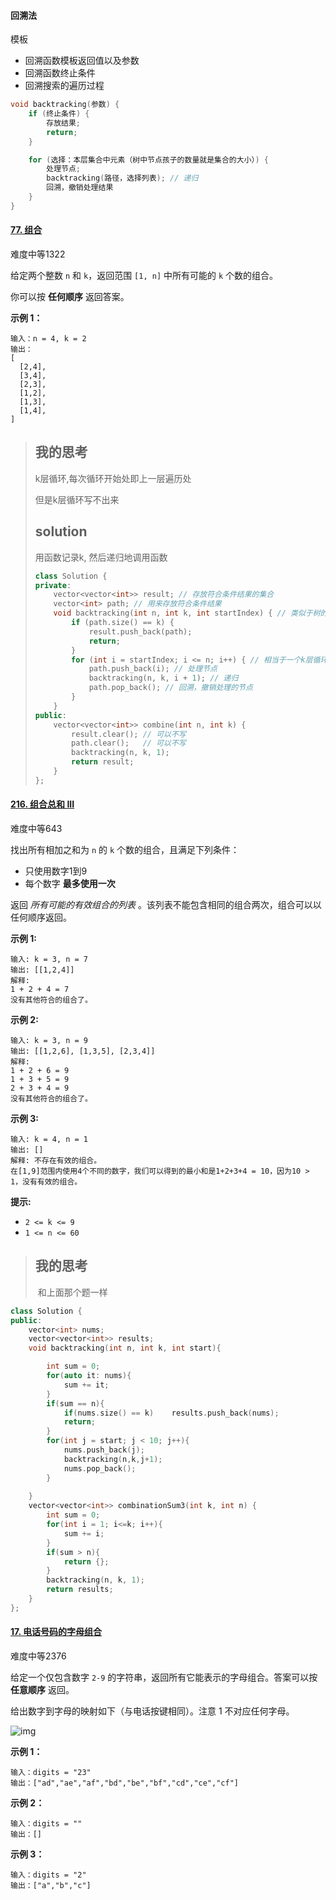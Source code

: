#### 回溯法

模板

- 回溯函数模板返回值以及参数
- 回溯函数终止条件
- 回溯搜索的遍历过程

```cpp
void backtracking(参数) {
    if (终止条件) {
        存放结果;
        return;
    }

    for (选择：本层集合中元素（树中节点孩子的数量就是集合的大小）) {
        处理节点;
        backtracking(路径，选择列表); // 递归
        回溯，撤销处理结果
    }
}
```





















#### [77. 组合](https://leetcode.cn/problems/combinations/)

难度中等1322

给定两个整数 `n` 和 `k`，返回范围 `[1, n]` 中所有可能的 `k` 个数的组合。

你可以按 **任何顺序** 返回答案。

 

**示例 1：**

```
输入：n = 4, k = 2
输出：
[
  [2,4],
  [3,4],
  [2,3],
  [1,2],
  [1,3],
  [1,4],
]
```



> ## 我的思考  
>
> k层循环,每次循环开始处即上一层遍历处
>
> 但是k层循环写不出来
>
> ## solution
>
> 用函数记录k, 然后递归地调用函数
>
> ```cpp
> class Solution {
> private:
>     vector<vector<int>> result; // 存放符合条件结果的集合
>     vector<int> path; // 用来存放符合条件结果
>     void backtracking(int n, int k, int startIndex) { // 类似于树的深度优先遍历
>         if (path.size() == k) {
>             result.push_back(path);
>             return;
>         }
>         for (int i = startIndex; i <= n; i++) { // 相当于一个k层循环
>             path.push_back(i); // 处理节点
>             backtracking(n, k, i + 1); // 递归
>             path.pop_back(); // 回溯，撤销处理的节点
>         }
>     }
> public:
>     vector<vector<int>> combine(int n, int k) {
>         result.clear(); // 可以不写
>         path.clear();   // 可以不写
>         backtracking(n, k, 1);
>         return result;
>     }
> };
> ```
>
> 









#### [216. 组合总和 III](https://leetcode.cn/problems/combination-sum-iii/)

难度中等643

找出所有相加之和为 `n` 的 `k` 个数的组合，且满足下列条件：

- 只使用数字1到9
- 每个数字 **最多使用一次** 

返回 *所有可能的有效组合的列表* 。该列表不能包含相同的组合两次，组合可以以任何顺序返回。

 

**示例 1:**

```
输入: k = 3, n = 7
输出: [[1,2,4]]
解释:
1 + 2 + 4 = 7
没有其他符合的组合了。
```

**示例 2:**

```
输入: k = 3, n = 9
输出: [[1,2,6], [1,3,5], [2,3,4]]
解释:
1 + 2 + 6 = 9
1 + 3 + 5 = 9
2 + 3 + 4 = 9
没有其他符合的组合了。
```

**示例 3:**

```
输入: k = 4, n = 1
输出: []
解释: 不存在有效的组合。
在[1,9]范围内使用4个不同的数字，我们可以得到的最小和是1+2+3+4 = 10，因为10 > 1，没有有效的组合。
```

 

**提示:**

- `2 <= k <= 9`
- `1 <= n <= 60`



> ## 我的思考
>
> ​	和上面那个题一样

```cpp
class Solution {
public:
    vector<int> nums;
    vector<vector<int>> results;
    void backtracking(int n, int k, int start){

        int sum = 0;
        for(auto it: nums){
            sum += it;
        }
        if(sum == n){
            if(nums.size() == k)    results.push_back(nums);
            return;
        }
        for(int j = start; j < 10; j++){
            nums.push_back(j);
            backtracking(n,k,j+1);
            nums.pop_back();
        }
        
    }
    vector<vector<int>> combinationSum3(int k, int n) {
        int sum = 0;
        for(int i = 1; i<=k; i++){
            sum += i;
        }
        if(sum > n){
            return {};
        }
        backtracking(n, k, 1);
        return results;
    }
};	
```



































#### [17. 电话号码的字母组合](https://leetcode.cn/problems/letter-combinations-of-a-phone-number/)

难度中等2376

给定一个仅包含数字 `2-9` 的字符串，返回所有它能表示的字母组合。答案可以按 **任意顺序** 返回。

给出数字到字母的映射如下（与电话按键相同）。注意 1 不对应任何字母。

![img](https://assets.leetcode-cn.com/aliyun-lc-upload/uploads/2021/11/09/200px-telephone-keypad2svg.png)

 

**示例 1：**

```
输入：digits = "23"
输出：["ad","ae","af","bd","be","bf","cd","ce","cf"]
```

**示例 2：**

```
输入：digits = ""
输出：[]
```

**示例 3：**

```
输入：digits = "2"
输出：["a","b","c"]
```



































